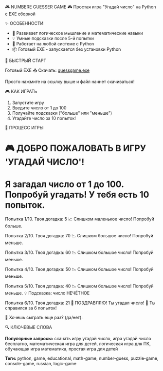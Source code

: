 🎮 NUMBERE GUESSER GAME 🎮
Простая игра "Угадай число" на Python с EXE сборкой

✨ ОСОБЕННОСТИ
- 🎯 Развивает логическое мышление и математические навыки
- 💡 Умные подсказки после 5-й попытки
- 🚀 Работает на любой системе с Python
- 📦 Готовый EXE - запускается без установки Python

🚀 БЫСТРЫЙ СТАРТ

Готовый EXE
📥 Скачать: [guessgame.exe](https://github.com/ВАШ_USERNAME/number-guesser-game/raw/main/guessgame.exe)

Просто нажмите на ссылку выше и файл начнет скачиваться!

🎮 КАК ИГРАТЬ
1. Запустите игру
2. Введите число от 1 до 100
3. Получайте подсказки ("больше" или "меньше")
4. Угадайте число за 10 попыток!

📸 ПРОЦЕСС ИГРЫ

🎮 ДОБРО ПОЖАЛОВАТЬ В ИГРУ 'УГАДАЙ ЧИСЛО'!
==================================================
Я загадал число от 1 до 100. Попробуй угадать!
У тебя есть 10 попыток.
==================================================
Попытка 1/10. Твоя догадка: 5
📈 Слишком маленькое число! Попробуй больше.

Попытка 2/10. Твоя догадка: 70
📉 Слишком большое число! Попробуй меньше.

Попытка 3/10. Твоя догадка: 60
📉 Слишком большое число! Попробуй меньше.

Попытка 4/10. Твоя догадка: 50
📉 Слишком большое число! Попробуй меньше.

Попытка 5/10. Твоя догадка: 40
📉 Слишком большое число! Попробуй меньше.
💡 Подсказка: число НЕЧЁТНОЕ

Попытка 6/10. Твоя догадка: 21
🎉 ПОЗДРАВЛЯЮ! Ты угадал число!
💫 Ты справился за 6 попыток!

🔄 Хочешь сыграть еще раз? (да/нет): 

🔍 КЛЮЧЕВЫЕ СЛОВА

**Популярные запросы:** скачать игру угадай число, игра угадай число бесплатно, математическая игра для детей, логическая игра для ПК, обучающая игра математика, простая игра для детей

**Теги:** python, game, educational, math-game, number-guess, puzzle-game, console-game, russian, logic-game
